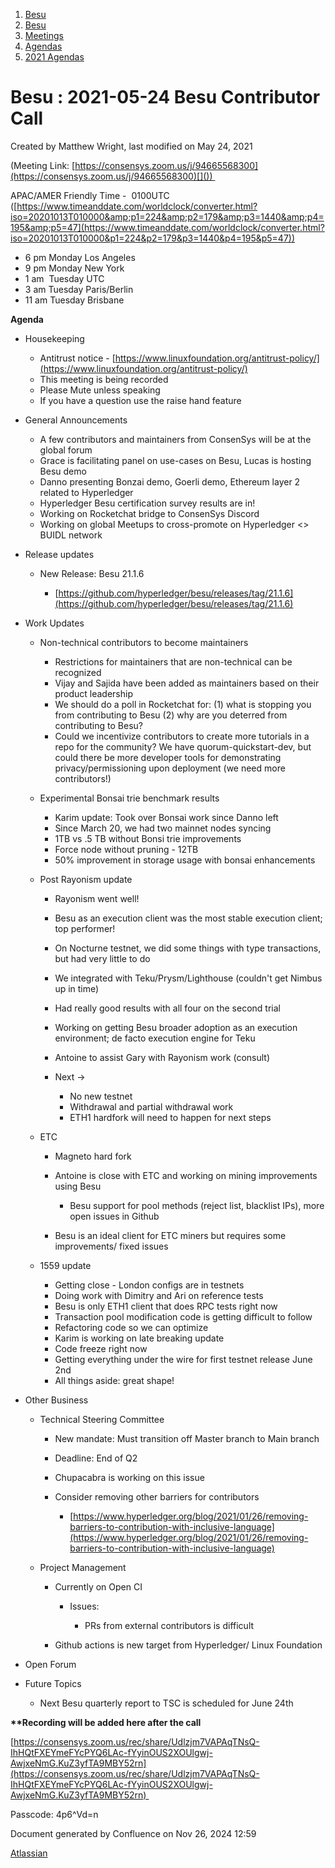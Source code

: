 1. [Besu](index.html)
2. [Besu](Besu_22151173.html)
3. [Meetings](Meetings_22153838.html)
4. [Agendas](Agendas_22153868.html)
5. [2021 Agendas](2021-Agendas_22154808.html)

# Besu : 2021-05-24 Besu Contributor Call

Created by Matthew Wright, last modified on May 24, 2021

(Meeting Link: ⁨[https://consensys.zoom.us/j/94665568300](https://consensys.zoom.us/j/94665568300)[⁩]()) 

APAC/AMER Friendly Time -  0100UTC ([https://www.timeanddate.com/worldclock/converter.html?iso=20201013T010000&amp;p1=224&amp;p2=179&amp;p3=1440&amp;p4=195&amp;p5=47](https://www.timeanddate.com/worldclock/converter.html?iso=20201013T010000&p1=224&p2=179&p3=1440&p4=195&p5=47))

- 6 pm Monday Los Angeles
- 9 pm Monday New York
- 1 am  Tuesday UTC
- 3 am Tuesday Paris/Berlin
- 11 am Tuesday Brisbane

**Agenda**

- Housekeeping
  
  - Antitrust notice - [https://www.linuxfoundation.org/antitrust-policy/](https://www.linuxfoundation.org/antitrust-policy/)
  - This meeting is being recorded
  - Please Mute unless speaking
  - If you have a question use the raise hand feature
- General Announcements
  
  - A few contributors and maintainers from ConsenSys will be at the global forum
  - Grace is facilitating panel on use-cases on Besu, Lucas is hosting Besu demo
  - Danno presenting Bonzai demo, Goerli demo, Ethereum layer 2 related to Hyperledger
  - Hyperledger Besu certification survey results are in!
  - Working on Rocketchat bridge to ConsenSys Discord
  - Working on global Meetups to cross-promote on Hyperledger &lt;&gt; BUIDL network
- Release updates
  
  - New Release: Besu 21.1.6 
    
    - [https://github.com/hyperledger/besu/releases/tag/21.1.6](https://github.com/hyperledger/besu/releases/tag/21.1.6)
- Work Updates
  
  - Non-technical contributors to become maintainers
    
    - Restrictions for maintainers that are non-technical can be recognized
    - Vijay and Sajida have been added as maintainers based on their product leadership
    - We should do a poll in Rocketchat for: (1) what is stopping you from contributing to Besu (2) why are you deterred from contributing to Besu?
    - Could we incentivize contributors to create more tutorials in a repo for the community? We have quorum-quickstart-dev, but could there be more developer tools for demonstrating privacy/permissioning upon deployment (we need more contributors!)
  - Experimental Bonsai trie benchmark results
    
    - Karim update: Took over Bonsai work since Danno left
    - Since March 20, we had two mainnet nodes syncing
    - 1TB vs .5 TB without Bonsi trie improvements
    - Force node without pruning - 12TB
    - 50% improvement in storage usage with bonsai enhancements
  - Post Rayonism update
    
    - Rayonism went well!
    - Besu as an execution client was the most stable execution client; top performer!
    - On Nocturne testnet, we did some things with type transactions, but had very little to do
    - We integrated with Teku/Prysm/Lighthouse (couldn't get Nimbus up in time)
    - Had really good results with all four on the second trial
    - Working on getting Besu broader adoption as an execution environment; de facto execution engine for Teku
    - Antoine to assist Gary with Rayonism work (consult)
    - Next -&gt; 
      
      - No new testnet
      - Withdrawal and partial withdrawal work
      - ETH1 hardfork will need to happen for next steps
  - ETC
    
    - Magneto hard fork
    - Antoine is close with ETC and working on mining improvements using Besu 
      
      - Besu support for pool methods (reject list, blacklist IPs), more open issues in Github
    - Besu is an ideal client for ETC miners but requires some improvements/ fixed issues
  - 1559 update
    
    - Getting close - London configs are in testnets
    - Doing work with Dimitry and Ari on reference tests
    - Besu is only ETH1 client that does RPC tests right now
    - Transaction pool modification code is getting difficult to follow
    - Refactoring code so we can optimize
    - Karim is working on late breaking update
    - Code freeze right now
    - Getting everything under the wire for first testnet release June 2nd
    - All things aside: great shape!
- Other Business 
  
  - Technical Steering Committee 
    
    - New mandate: Must transition off Master branch to Main branch
    - Deadline: End of Q2
    - Chupacabra is working on this issue
    - Consider removing other barriers for contributors
      
      - [https://www.hyperledger.org/blog/2021/01/26/removing-barriers-to-contribution-with-inclusive-language](https://www.hyperledger.org/blog/2021/01/26/removing-barriers-to-contribution-with-inclusive-language)
  - Project Management
    
    - Currently on Open CI
      
      - Issues:
        
        - PRs from external contributors is difficult
    - Github actions is new target from Hyperledger/ Linux Foundation
- Open Forum
- Future Topics
  
  - Next Besu quarterly report to TSC is scheduled for June 24th

**\*\*Recording will be added here after the call**

[https://consensys.zoom.us/rec/share/Udlzjm7VAPAqTNsQ-IhHQtFXEYmeFYcPYQ6LAc-fYyinOUS2XOUlgwj-AwjxeNmG.KuZ3yfTA9MBY52rn](https://consensys.zoom.us/rec/share/Udlzjm7VAPAqTNsQ-IhHQtFXEYmeFYcPYQ6LAc-fYyinOUS2XOUlgwj-AwjxeNmG.KuZ3yfTA9MBY52rn) 

Passcode: 4p6^Vd=n

Document generated by Confluence on Nov 26, 2024 12:59

[Atlassian](http://www.atlassian.com/)
